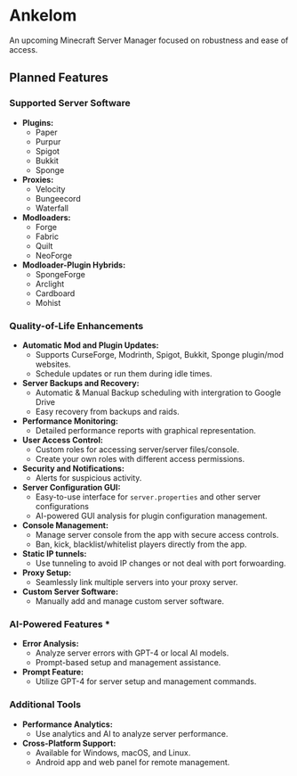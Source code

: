 # Ankelom
An upcoming Minecraft Server Manager focused on robustness and ease of access.
## Planned Features

### Supported Server Software
- **Plugins:**
  - Paper
  - Purpur
  - Spigot
  - Bukkit
  - Sponge
- **Proxies:**
  - Velocity
  - Bungeecord
  - Waterfall
- **Modloaders:**
  - Forge
  - Fabric
  - Quilt
  - NeoForge
- **Modloader-Plugin Hybrids:**
  - SpongeForge
  - Arclight
  - Cardboard
  - Mohist

### Quality-of-Life Enhancements
- **Automatic Mod and Plugin Updates:**
  - Supports CurseForge, Modrinth, Spigot, Bukkit, Sponge plugin/mod websites.
  - Schedule updates or run them during idle times.
- **Server Backups and Recovery:**
  - Automatic & Manual Backup scheduling with intergration to Google Drive
  - Easy recovery from backups and raids.
- **Performance Monitoring:**
  - Detailed performance reports with graphical representation.
- **User Access Control:**
  - Custom roles for accessing server/server files/console.
  - Create your own roles with different access permissions.
- **Security and Notifications:**
  - Alerts for suspicious activity.
- **Server Configuration GUI:**
  - Easy-to-use interface for `server.properties` and other server configurations
  - AI-powered GUI analysis for plugin configuration management.
- **Console Management:**
  - Manage server console from the app with secure access controls.
  - Ban, kick, blacklist/whitelist players directly from the app.
- **Static IP tunnels:**
  - Use tunneling to avoid IP changes or not deal with port forwoarding.
- **Proxy Setup:**
  - Seamlessly link multiple servers into your proxy server.
- **Custom Server Software:**
  - Manually add and manage custom server software.

### AI-Powered Features *
- **Error Analysis:**
  - Analyze server errors with GPT-4 or local AI models.
  - Prompt-based setup and management assistance.
- **Prompt Feature:**
  - Utilize GPT-4 for server setup and management commands.

### Additional Tools
- **Performance Analytics:**
  - Use analytics and AI to analyze server performance.
- **Cross-Platform Support:**
  - Available for Windows, macOS, and Linux.
  - Android app and web panel for remote management.

